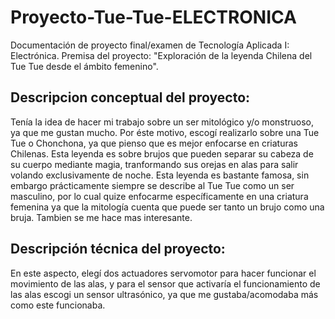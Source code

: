 # Proyecto-Tue-Tue-ELECTRONICA
Documentación de proyecto final/examen de Tecnología Aplicada I: Electrónica.
Premisa del proyecto: "Exploración de la leyenda Chilena del Tue Tue desde el ámbito femenino".

## Descripcion conceptual del proyecto:
Tenía la idea de hacer mi trabajo sobre un ser mitológico y/o monstruoso, ya que me gustan mucho. Por éste motivo, escogí realizarlo sobre una Tue Tue o Chonchona, ya que pienso que es mejor enfocarse en criaturas Chilenas. Esta leyenda es sobre brujos que pueden separar su cabeza de su cuerpo mediante magia, tranformando sus orejas en alas para salir volando exclusivamente de noche. Esta leyenda es bastante famosa, sin embargo prácticamente siempre se describe al Tue Tue como un ser masculino, por lo cual quize enfocarme específicamente en una criatura femenina ya que la mitología cuenta que puede ser tanto un brujo como una bruja. Tambien se me hace mas interesante.

## Descripción técnica del proyecto:
En este aspecto, elegí dos actuadores servomotor para hacer funcionar el movimiento de las alas, y para el sensor que activaría el funcionamiento de las alas escogi un sensor ultrasónico, ya que me gustaba/acomodaba más como este funcionaba.
